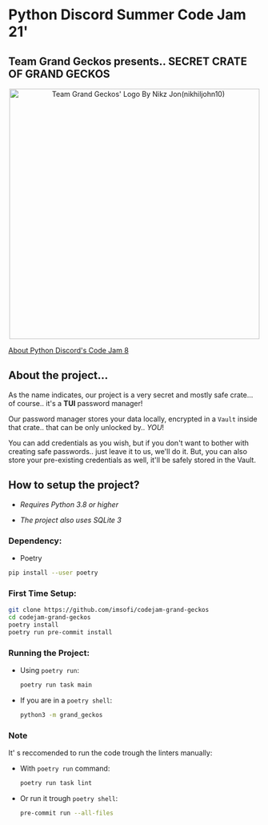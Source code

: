 # Python Discord Summer Code Jam 21' 
## Team Grand Geckos presents.. SECRET CRATE OF GRAND GECKOS 
<p align=center><img src="https://github.com/nikhiljohn10/codejam-grand-geckos/raw/develop/assets/images/grand_gecko_logo@0.5x.png" alt="Team Grand Geckos' Logo By Nikz Jon(nikhiljohn10)" width="500"/></p>

[About Python Discord's Code Jam 8](https://pythondiscord.com/events/code-jams/8/)

## About the project...

As the name indicates, our project is a very secret and mostly safe crate... of course.. it's a **TUI** password manager!

Our password manager stores your data locally, encrypted in a `Vault` inside that crate.. that can be only unlocked by.. *YOU*!

You can add credentials as you wish, but if you don't want to bother with creating safe passwords.. just leave it to us, we'll do it.
But, you can also store your pre-existing credentials as well, it'll be safely stored in the Vault.


## How to setup the project?

* *Requires Python 3.8 or higher*

* *The project also uses SQLite 3*
### Dependency:
  * Poetry
  ```bash
  pip install --user poetry
  ```

### First Time Setup:

```bash
git clone https://github.com/imsofi/codejam-grand-geckos
cd codejam-grand-geckos
poetry install
poetry run pre-commit install
```

### Running the Project:

* Using `poetry run`:
  ```bash
  poetry run task main
  ```

* If you are in a `poetry shell`:
  ```bash
  python3 -m grand_geckos
  ```

### Note 

It' s reccomended to run the code trough the linters manually:

* With `poetry run` command:
  ```bash
  poetry run task lint
  ```

* Or run it trough `poetry shell`:
  ```bash
  pre-commit run --all-files
  ```
